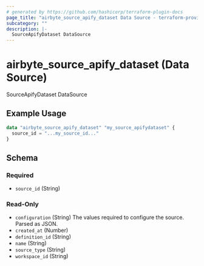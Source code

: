 ```yaml
---
# generated by https://github.com/hashicorp/terraform-plugin-docs
page_title: "airbyte_source_apify_dataset Data Source - terraform-provider-airbyte"
subcategory: ""
description: |-
  SourceApifyDataset DataSource
---
```


# airbyte_source_apify_dataset (Data Source)

SourceApifyDataset DataSource

## Example Usage

```terraform
data "airbyte_source_apify_dataset" "my_source_apifydataset" {
  source_id = "...my_source_id..."
}
```

<!-- schema generated by tfplugindocs -->
## Schema

### Required

- `source_id` (String)

### Read-Only

- `configuration` (String) The values required to configure the source. Parsed as JSON.
- `created_at` (Number)
- `definition_id` (String)
- `name` (String)
- `source_type` (String)
- `workspace_id` (String)
